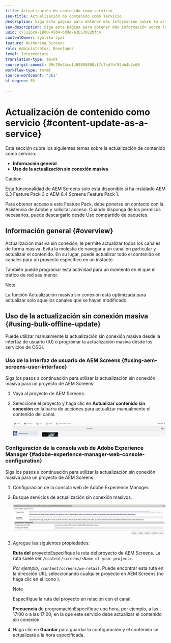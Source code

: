 ```yaml
---
title: Actualización de contenido como servicio
seo-title: Actualización de contenido como servicio
description: Siga esta página para obtener más información sobre la actualización de contenido como servicio.
seo-description: Siga esta página para obtener más información sobre la actualización de contenido como servicio.
uuid: c73126ca-18d0-45b4-bdde-a3653082bfc4
contentOwner: Jyotika syal
feature: Authoring Screens
role: Administrator, Developer
level: Intermediate
translation-type: tm+mt
source-git-commit: 89c70e64ce1409888800af7c7edfbf92ab4b2c68
workflow-type: tm+mt
source-wordcount: '361'
ht-degree: 8%

---
```



# Actualización de contenido como servicio {#content-update-as-a-service}

Esta sección cubre los siguientes temas sobre la actualización de contenido como servicio:

* **Información general**
* **Uso de la actualización sin conexión masiva**

>[!CAUTION]
>
>Esta funcionalidad de AEM Screens solo está disponible si ha instalado AEM 6.3 Feature Pack 3 o AEM 6.4 Screens Feature Pack 1.
>
>Para obtener acceso a este Feature Pack, debe ponerse en contacto con la Asistencia de Adobe y solicitar acceso. Cuando disponga de los permisos necesarios, puede descargarlo desde Uso compartido de paquetes.

## Información general {#overview}

Actualización masiva sin conexión, le permite actualizar todos los canales de forma masiva. Evita la molestia de navegar a un canal en particular y actualizar el contenido. En su lugar, puede actualizar todo el contenido en canales para un proyecto específico en un instante.

También puede programar esta actividad para un momento en el que el tráfico de red sea menor.

>[!NOTE]
>
>La función Actualización masiva sin conexión está optimizada para actualizar solo aquellos canales que se hayan modificado.

## Uso de la actualización sin conexión masiva {#using-bulk-offline-update}

Puede utilizar manualmente la actualización sin conexión masiva desde la interfaz de usuario (IU) o programar la actualización masiva desde los servicios de OSGi.

### Uso de la interfaz de usuario de AEM Screens {#using-aem-screens-user-interface}

Siga los pasos a continuación para utilizar la actualización sin conexión masiva para un proyecto de AEM Screens:

1. Vaya al proyecto de AEM Screens.
1. Seleccione el proyecto y haga clic en **Actualizar contenido sin conexión** en la barra de acciones para actualizar manualmente el contenido del canal.

   ![screen_shot_2018-04-24at122256pm](assets/screen_shot_2018-04-24at122256pm.png)

### Configuración de la consola web de Adobe Experience Manager {#adobe-experience-manager-web-console-configuration}

Siga los pasos a continuación para utilizar la actualización sin conexión masiva para un proyecto de AEM Screens:

1. Configuración de la consola web de Adobe Experience Manager.
1. Busque servicios de actualización sin conexión masivos.

   ![screen_shot_2018-04-24at121428pm](assets/screen_shot_2018-04-24at121428pm.png)

1. Agregue las siguientes propiedades:

   **Ruta del** proyectoEspecifique la ruta del proyecto de AEM Screens. La ruta suele ser `/content/screens/<Name of your project>`.

   *Por ejemplo*, `/content/screens/we-retail`. Puede encontrar esta ruta en la dirección URL seleccionando cualquier proyecto en AEM Screens (no haga clic en el icono ).

   >[!NOTE]
   >
   >Especifique la ruta del proyecto en relación con el canal.

   **Frecuencia** de programaciónEspecifique una hora, por ejemplo, a las 17:00 o a las 17:00, en la que este servicio debe actualizar el contenido sin conexión.

1. Haga clic en **Guardar** para guardar la configuración y el contenido se actualizará a la hora especificada.

